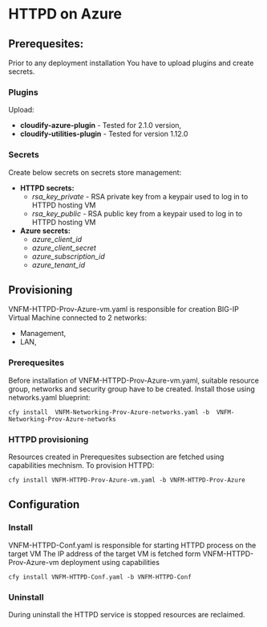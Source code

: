 # HTTPD on Azure

## Prerequesites:

Prior to any deployment installation You have to upload plugins and create secrets.

### Plugins 

Upload:
* **cloudify-azure-plugin** - Tested for 2.1.0 version,
* **cloudify-utilities-plugin** - Tested for version 1.12.0

### Secrets

Create below secrets on secrets store management:
* **HTTPD secrets:**
    * *rsa_key_private* - RSA private key from a keypair used to log in to HTTPD hosting VM
    * *rsa_key_public* - RSA public key from a keypair used to log in to HTTPD hosting VM
* **Azure secrets:**
    * *azure_client_id*
    * *azure_client_secret*
    * *azure_subscription_id*
    * *azure_tenant_id*



## Provisioning 

VNFM-HTTPD-Prov-Azure-vm.yaml is responsible for creation BIG-IP Virtual Machine connected to 2 networks:
* Management,
* LAN,

### Prerequesites

Before installation of VNFM-HTTPD-Prov-Azure-vm.yaml, suitable resource group, networks and security group have to be created.
Install those using networks.yaml blueprint:

``cfy install  VNFM-Networking-Prov-Azure-networks.yaml -b  VNFM-Networking-Prov-Azure-networks``

### HTTPD provisioning

Resources created in Prerequesites subsection are fetched using capabilities mechnism.
To provision HTTPD:

``cfy install VNFM-HTTPD-Prov-Azure-vm.yaml -b VNFM-HTTPD-Prov-Azure``


## Configuration

### Install
VNFM-HTTPD-Conf.yaml is responsible for starting HTTPD process on the target VM
The IP address of the target VM is fetched form VNFM-HTTPD-Prov-Azure-vm deployment using capabilities

``cfy install VNFM-HTTPD-Conf.yaml -b VNFM-HTTPD-Conf``

### Uninstall
During uninstall the HTTPD service is stopped resources are reclaimed.
